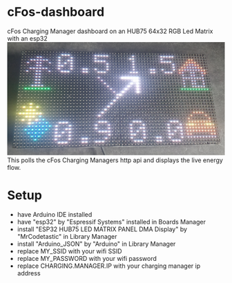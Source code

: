 # cFos-dashboard
cFos Charging Manager dashboard on an HUB75 64x32 RGB Led Matrix with an esp32
![Image shows solar power and grid powering house](images/live.jpg "Live energy flow")
This polls the cFos Charging Managers http api and displays the live energy flow.

# Setup
- have Arduino IDE installed
- have "esp32" by "Espressif Systems" installed in Boards Manager
- install "ESP32 HUB75 LED MATRIX PANEL DMA Display" by "MrCodetastic" in Library Manager
- install "Arduino_JSON" by "Arduino" in Library Manager
- replace MY_SSID with your wifi SSID
- replace MY_PASSWORD with your wifi password
- replace CHARGING.MANAGER.IP with your charging manager ip address
